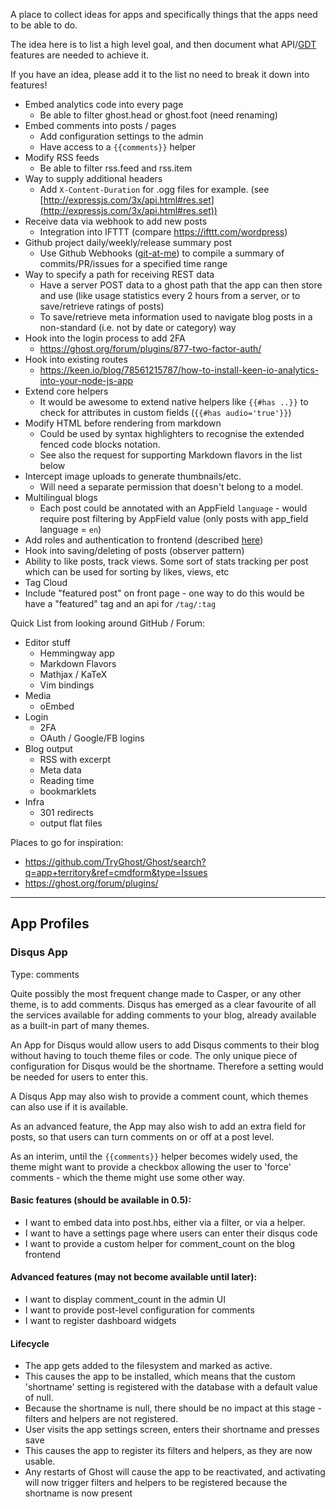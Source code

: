 A place to collect ideas for apps and specifically things that the apps need to be able to do.

The idea here is to list a high level goal, and then document what API/[GDT](https://github.com/TryGhost/Ghost/wiki/Imagining-the-Ghost-Developer-Tools) features are needed to achieve it.

If you have an idea, please add it to the list no need to break it down into features!

* Embed analytics code into every page
   * Be able to filter ghost.head or ghost.foot (need renaming)
* Embed comments into posts / pages
   * Add configuration settings to the admin
   * Have access to a `{{comments}}` helper
* Modify RSS feeds
   * Be able to filter rss.feed and rss.item   
* Way to supply additional headers
   * Add `X-Content-Duration` for .ogg files for example. (see [http://expressjs.com/3x/api.html#res.set](http://expressjs.com/3x/api.html#res.set))
* Receive data via webhook to add new posts
   * Integration into IFTTT (compare https://ifttt.com/wordpress)
* Github project daily/weekly/release summary post
   * Use Github Webhooks ([git-at-me](https://github.com/jgable/git-at-me)) to compile a summary of commits/PR/issues for a specified time range
* Way to specify a path for receiving REST data
   * Have a server POST data to a ghost path that the app can then store and use (like usage statistics every 2 hours from a server, or to save/retrieve ratings of posts)
   * To save/retrieve meta information used to navigate blog posts in a non-standard (i.e. not by date or category) way
* Hook into the login process to add 2FA
   * https://ghost.org/forum/plugins/877-two-factor-auth/
* Hook into existing routes
   * https://keen.io/blog/78561215787/how-to-install-keen-io-analytics-into-your-node-js-app
* Extend core helpers
   * It would be awesome to extend native helpers like `{{#has ..}}` to check for attributes in custom fields (`{{#has audio='true'}}`)
* Modify HTML before rendering from markdown
   * Could be used by syntax highlighters to recognise the extended fenced code blocks notation.
   * See also the request for supporting Markdown flavors in the list below
* Intercept image uploads to generate thumbnails/etc.
   * Will need a separate permission that doesn't belong to a model.
* Multilingual blogs
   * Each post could be annotated with an AppField `language` - would require post filtering by AppField value (only posts with app_field language = `en`)
* Add roles and authentication to frontend (described [here](https://ghost.org/forum/plugins/16275-viewer-reader-role/))
* Hook into saving/deleting of posts (observer pattern)
* Ability to like posts, track views. Some sort of stats tracking per post which can be used for sorting by likes, views, etc
* Tag Cloud
* Include "featured post" on front page - one way to do this would be have a "featured" tag and an api for `/tag/:tag`
 
Quick List from looking around GitHub / Forum:

* Editor stuff
  * Hemmingway app
  * Markdown Flavors
  * Mathjax / KaTeX
  * Vim bindings
* Media
  * oEmbed
* Login
  * 2FA
  * OAuth / Google/FB logins
* Blog output
  * RSS with excerpt
  * Meta data
  * Reading time
  * bookmarklets
* Infra
  * 301 redirects
  * output flat files 

Places to go for inspiration:

* https://github.com/TryGhost/Ghost/search?q=app+territory&ref=cmdform&type=Issues
* https://ghost.org/forum/plugins/

----

## App Profiles

### Disqus App
Type: comments

Quite possibly the most frequent change made to Casper, or any other theme, is to add comments. Disqus has emerged as a clear favourite of all the services available for adding comments to your blog, already available as a built-in part of many themes.

An App for Disqus would allow users to add Disqus comments to their blog without having to touch theme files or code. The only unique piece of configuration for Disqus would be the shortname. Therefore a setting would be needed for users to enter this.

A Disqus App may also wish to provide a comment count, which themes can also use if it is available. 

As an advanced feature, the App may also wish to add an extra field for posts, so that users can turn comments on or off at a post level.

As an interim, until the `{{comments}}` helper becomes widely used, the theme might want to provide a checkbox allowing the user to 'force' comments - which the theme might use some other way.

#### Basic features (should be available in 0.5):
* I want to embed data into post.hbs, either via a filter, or via a helper.
* I want to have a settings page where users can enter their disqus code
* I want to provide a custom helper for comment_count on the blog frontend

#### Advanced features (may not become available until later):
* I want to display comment_count in the admin UI
* I want to provide post-level configuration for comments
* I want to register dashboard widgets

#### Lifecycle

* The app gets added to the filesystem and marked as active.
* This causes the app to be installed, which means that the custom 'shortname' setting is registered with the database with a default value of null. 
* Because the shortname is null, there should be no impact at this stage - filters and helpers are not registered.
* User visits the app settings screen, enters their shortname and presses save
* This causes the app to register its filters and helpers, as they are now usable.
* Any restarts of Ghost will cause the app to be reactivated, and activating will now trigger filters and helpers to be registered because the shortname is now present


